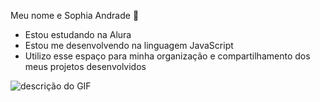   Meu nome e Sophia Andrade 💞
- Estou estudando na Alura
- Estou me desenvolvendo na linguagem JavaScript
- Utilizo esse espaço para minha organização e
compartilhamento dos meus projetos desenvolvidos

![descrição do GIF](https://media4.giphy.com/media/v1.Y2lkPTc5MGI3NjExeGRoZ3l0Z21zcjdkZ3E3OHk5anJkZjF0Zno5b3hrOGdpZG53Zmc4diZlcD12MV9pbnRlcm5hbF9naWZfYnlfaWQmY3Q9Zw/5wsaTrSSElfDW/giphy.webp)
